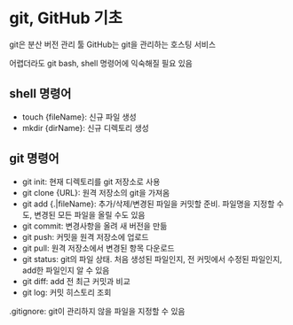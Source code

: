 # git, GitHub 기초

git은 분산 버전 관리 툴
GitHub는 git을 관리하는 호스팅 서비스

어렵더라도 git bash, shell 명령어에 익숙해질 필요 있음

## shell 명령어

* touch {fileName}: 신규 파일 생성
* mkdir {dirName}: 신규 디렉토리 생성

## git 명령어

* git init: 현재 디렉토리를 git 저장소로 사용
* git clone {URL}: 원격 저장소의 git을 가져옴
* git add {.|fileName}: 추가/삭제/변경된 파일을 커밋할 준비. 파일명을 지정할 수도, 변경된 모든 파일을 올릴 수도 있음
* git commit: 변경사항을 올려 새 버전을 만듦
* git push: 커밋을 원격 저장소에 업로드
* git pull: 원격 저장소에서 변경된 항목 다운로드
* git status: git의 파일 상태. 처음 생성된 파일인지, 전 커밋에서 수정된 파일인지, add한 파일인지 알 수 있음
* git diff: add 전 최근 커밋과 비교
* git log: 커밋 히스토리 조회

.gitignore: git이 관리하지 않을 파일을 지정할 수 있음
